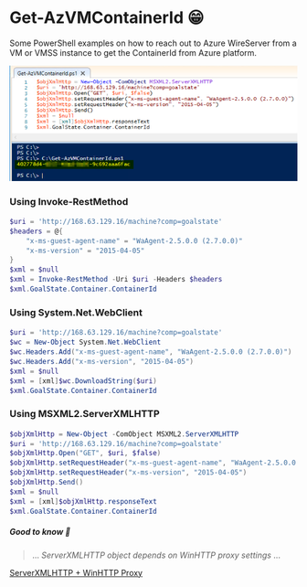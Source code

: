 # Get-AzVMContainerId :grin:
Some PowerShell examples on how to reach out to Azure WireServer from a VM or VMSS instance to get the ContainerId from Azure platform.

![Get-AzVMContainerId](./images/getAzVMContainerId.png)

### Using Invoke-RestMethod
```PowerShell
$uri = 'http://168.63.129.16/machine?comp=goalstate'
$headers = @{
    "x-ms-guest-agent-name" = "WaAgent-2.5.0.0 (2.7.0.0)"
    "x-ms-version" = "2015-04-05"
}
$xml = $null
$xml = Invoke-RestMethod -Uri $uri -Headers $headers
$xml.GoalState.Container.ContainerId
```


### Using System.Net.WebClient
```PowerShell
$uri = 'http://168.63.129.16/machine?comp=goalstate'
$wc = New-Object System.Net.WebClient 
$wc.Headers.Add("x-ms-guest-agent-name", "WaAgent-2.5.0.0 (2.7.0.0)")
$wc.Headers.Add("x-ms-version", "2015-04-05")
$xml = $null
$xml = [xml]$wc.DownloadString($uri)
$xml.GoalState.Container.ContainerId
```


### Using MSXML2.ServerXMLHTTP
```PowerShell
$objXmlHttp = New-Object -ComObject MSXML2.ServerXMLHTTP
$uri = 'http://168.63.129.16/machine?comp=goalstate'
$objXmlHttp.Open("GET", $uri, $false)
$objXmlHttp.setRequestHeader("x-ms-guest-agent-name", "WaAgent-2.5.0.0 (2.7.0.0)")
$objXmlHttp.setRequestHeader("x-ms-version", "2015-04-05")
$objXmlHttp.Send()
$xml = $null
$xml = [xml]$objXmlHttp.responseText
$xml.GoalState.Container.ContainerId
```

##### Good to know :owl:
>... _ServerXMLHTTP object depends on WinHTTP proxy settings_ ...

[ServerXMLHTTP + WinHTTP Proxy](https://docs.microsoft.com/en-us/previous-versions/windows/desktop/ms761351(v=vs.85))
